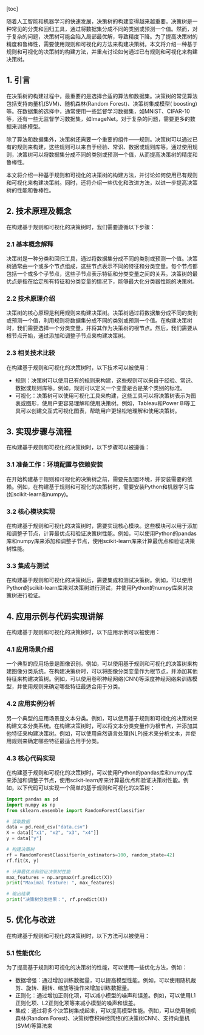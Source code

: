 
[toc]                    
                
                
随着人工智能和机器学习的快速发展，决策树的构建变得越来越重要。决策树是一种常见的分类和回归工具，通过将数据集分成不同的类别或预测一个值。然而，对于复杂的问题，决策树可能会陷入局部最优解，导致精度下降。为了提高决策树的精度和鲁棒性，需要使用规则和可视化的方法来构建决策树。本文将介绍一种基于规则和可视化的决策树的构建方法，并重点讨论如何通过已有规则和可视化来构建决策树。

## 1. 引言

在决策树的构建过程中，最重要的是选择合适的算法和数据集。决策树的常见算法包括支持向量机(SVM)、随机森林(Random Forest)、决策树集成模型( boosting)等。在数据集的选择中，通常使用一些监督学习数据集，如MNIST、CIFAR-10等，还有一些无监督学习数据集，如ImageNet。对于复杂的问题，需要更多的数据来训练模型。

除了算法和数据集外，决策树还需要一个重要的组件——规则。决策树可以通过已有的规则来构建，这些规则可以来自于经验、常识、数据或规则库等。通过使用规则，决策树可以将数据集分成不同的类别或预测一个值，从而提高决策树的精度和鲁棒性。

本文将介绍一种基于规则和可视化的决策树的构建方法，并讨论如何使用已有规则和可视化来构建决策树。同时，还将介绍一些优化和改进方法，以进一步提高决策树的性能和鲁棒性。

## 2. 技术原理及概念

在构建基于规则和可视化的决策树时，我们需要遵循以下步骤：

### 2.1 基本概念解释

决策树是一种分类和回归工具，通过将数据集分成不同的类别或预测一个值。决策树通常由一个或多个节点组成，这些节点表示不同的特征和分类变量。每个节点都包括一个或多个子节点，这些子节点表示特征和分类变量之间的关系。决策树的最优点是指在给定所有特征和分类变量的情况下，能够最大化分类器性能的决策树。

### 2.2 技术原理介绍

决策树的核心原理是利用规则来构建决策树。决策树通过将数据集分成不同的类别或预测一个值，利用规则将数据集分成不同的类别或预测一个值。在构建决策树时，我们需要选择一个分类变量，并将其作为决策树的根节点。然后，我们需要从根节点开始，通过添加和调整子节点来构建决策树。

### 2.3 相关技术比较

在构建基于规则和可视化的决策树时，以下技术可以被使用：

- 规则：决策树可以使用已有的规则来构建，这些规则可以来自于经验、常识、数据或规则库等。例如，规则可以定义一个变量是否是某个类别的标准。
- 可视化：决策树可以使用可视化工具来构建，这些工具可以将决策树表示为图表或图形，使用户更容易理解和使用决策树。例如，Tableau和Power BI等工具可以创建交互式可视化图表，帮助用户更轻松地理解和使用决策树。

## 3. 实现步骤与流程

在构建基于规则和可视化的决策树时，以下步骤可以被遵循：

### 3.1 准备工作：环境配置与依赖安装

在开始构建基于规则和可视化的决策树之前，需要先配置环境，并安装需要的依赖。例如，在构建基于规则和可视化的决策树时，需要安装Python和机器学习库(如scikit-learn和numpy)。

### 3.2 核心模块实现

在构建基于规则和可视化的决策树时，需要实现核心模块。这些模块可以用于添加和调整子节点，计算最优点和验证决策树性能。例如，可以使用Python的pandas库和numpy库来添加和调整子节点，使用scikit-learn库来计算最优点和验证决策树性能。

### 3.3 集成与测试

在构建基于规则和可视化的决策树后，需要集成和测试决策树。例如，可以使用Python的scikit-learn库来对决策树进行测试，并使用Python的numpy库来对决策树进行验证。

## 4. 应用示例与代码实现讲解

在构建基于规则和可视化的决策树时，以下应用示例可以被使用：

### 4.1 应用场景介绍

一个典型的应用场景是图像识别。例如，可以使用基于规则和可视化的决策树来构建图像分类系统。在构建决策树时，可以将图像分类变量作为根节点，并添加其他特征来构建决策树。例如，可以使用卷积神经网络(CNN)等深度神经网络来训练模型，并使用规则来确定哪些特征最适合用于分类。

### 4.2 应用实例分析

另一个典型的应用场景是文本分类。例如，可以使用基于规则和可视化的决策树来构建文本分类系统。在构建决策树时，可以将文本分类变量作为根节点，并添加其他特征来构建决策树。例如，可以使用自然语言处理(NLP)技术来分析文本，并使用规则来确定哪些特征最适合用于分类。

### 4.3 核心代码实现

在构建基于规则和可视化的决策树时，可以使用Python的pandas库和numpy库来添加和调整子节点，使用scikit-learn库来计算最优点和验证决策树性能。例如，以下代码可以实现一个简单的基于规则和可视化的决策树：

```python
import pandas as pd
import numpy as np
from sklearn.ensemble import RandomForestClassifier

# 读取数据
data = pd.read_csv("data.csv")
X = data[["x1", "x2", "x3", "x4"]]
y = data["y"]

# 构建决策树
rf = RandomForestClassifier(n_estimators=100, random_state=42)
rf.fit(X, y)

# 计算最优点和验证决策树性能
max_features = np.argmax(rf.predict(X))
print("Maximal feature: ", max_features)

# 输出结果
print("决策树分类结果：", rf.predict(X))
```

## 5. 优化与改进

在构建基于规则和可视化的决策树时，以下方法可以被使用：

### 5.1 性能优化

为了提高基于规则和可视化的决策树的性能，可以使用一些优化方法，例如：

- 数据增强：通过增加训练数据量，可以提高模型性能。例如，可以使用随机裁剪、旋转、翻转、缩放等操作来增加训练数据量。
- 正则化：通过增加正则化项，可以减小模型的噪声和误差。例如，可以使用L1正则化项、L2正则化项等来减小模型的噪声和误差。
- 集成：通过将多个决策树集成起来，可以提高模型性能。例如，可以使用随机森林(Random Forest)、决策树卷积神经网络(的决策树CNN)、支持向量机(SVM)等算法来

